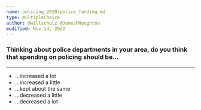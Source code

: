 ```yaml
---
name: policing_2020/police_funding.md
type: multipleChoice
author: @willschulz @JamesPHoughton
modified: Nov 14, 2022
---
```


### Thinking about police departments in your area, do you think that spending on policing should be...

---

- ...increased a lot
- ...increased a little
- ...kept about the same
- ...decreased a little
- ...decreased a lot
